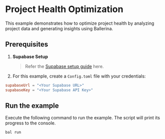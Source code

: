 # Project Health Optimization

This example demonstrates how to optimize project health by analyzing project data and generating insights using Ballerina.

## Prerequisites

1. **Supabase Setup**
   > Refer the [Supabase setup guide](https://central.ballerina.io/ballerinax/supabase/latest#setup-guide) here.

2. For this example, create a `Config.toml` file with your credentials:

```toml
supabaseUrl = "<Your Supabase URL>"
supabaseKey = "<Your Supabase API Key>"
```

## Run the example

Execute the following command to run the example. The script will print its progress to the console.

```shell
bal run
```